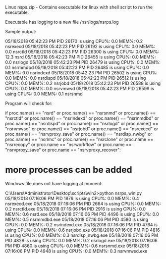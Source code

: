 Linux nsps.zip - Contains executable for linux with shell script to run the executable. 

Executable has logging to a new file /nsr/logs/nsrps.log

Sample output:

05/18/2018 05:42:23 PM PID 26170 is using CPU%: 0.0 MEM%: 0.2 nsrexecd
05/18/2018 05:42:23 PM PID 26192 is using CPU%: 0.0 MEM%: 0.0 nsrctld
05/18/2018 05:42:23 PM PID 26300 is using CPU%: 0.0 MEM%: 12.3 nsrd
05/18/2018 05:42:23 PM PID 26455 is using CPU%: 0.0 MEM%: 0.0 nsrlogd
05/18/2018 05:42:23 PM PID 26479 is using CPU%: 0.0 MEM%: 0.1 nsrmmdbd
05/18/2018 05:42:23 PM PID 26485 is using CPU%: 0.0 MEM%: 0.0 nsrindexd
05/18/2018 05:42:23 PM PID 26502 is using CPU%: 0.0 MEM%: 0.0 nsrdispd
05/18/2018 05:42:23 PM PID 26512 is using CPU%: 0.0 MEM%: 0.2 nsrjobd
05/18/2018 05:42:23 PM PID 26588 is using CPU%: 0.0 MEM%: 0.0 nsrvmwsd
05/18/2018 05:42:23 PM PID 26599 is using CPU%: 0.0 MEM%: 0.1 nsrsnmd

Program will check for:

  if proc.name() == "nsrd" or proc.name() == "nsrsnmd" or proc.name() == "nsrctld" or proc.name() == "nsrindexd" or proc.name() == "nsrmmdbd" or proc.name() == "nsrdispd" or proc.name() == "nsrlogd" or proc.name() == "nsrvmwsd" or proc.name() == "nsrjobd" or proc.name() == "nsrexecd" or proc.name() == "nsrvproxy_save" or proc.name() == "nsrdisp_nwbg" or proc.name() == "nsrlmc" or proc.name() == "nsrclone" or proc.name == "nsrrecopy" or proc.name == "nsrworkflow" or proc.name == "nsrvproxy_save" or proc.name == "nsrvproxy_recover":

# more processes can be added

Windows file does not have logging at moment:

C:\Users\Administrator\Desktop\scripts\win2>python nsrps_win.py
05/18/2018 07:16:06 PM PID 1876 is using CPU%: 0.0 MEM%: 0.4 nsrexecd.exe
05/18/2018 07:16:06 PM PID 2664 is using CPU%: 0.0 MEM%: 0.2 nsrctld.exe
05/18/2018 07:16:06 PM PID 2916 is using CPU%: 0.0 MEM%: 0.6 nsrd.exe
05/18/2018 07:16:06 PM PID 4496 is using CPU%: 0.0 MEM%: 0.5 nsrmmdbd.exe
05/18/2018 07:16:06 PM PID 4580 is using CPU%: 0.0 MEM%: 0.2 nsrindexd.exe
05/18/2018 07:16:06 PM PID 4764 is using CPU%: 0.0 MEM%: 0.6 nsrjobd.exe
05/18/2018 07:16:06 PM PID 4816 is using CPU%: 0.0 MEM%: 0.3 nsrdisp_nwbg.exe
05/18/2018 07:16:06 PM PID 4828 is using CPU%: 0.0 MEM%: 0.2 nsrlogd.exe
05/18/2018 07:16:06 PM PID 4860 is using CPU%: 0.0 MEM%: 0.6 nsrsnmd.exe
05/18/2018 07:16:06 PM PID 4948 is using CPU%: 0.0 MEM%: 0.3 nsrvmwsd.exe
